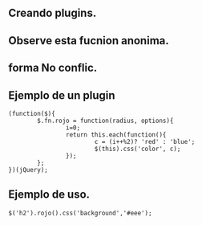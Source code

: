<script  type="text/javascript">
(function($){
	$.fn.rojo = function(radius, options){
			i=0;
			return this.each(function(){
				c = (i++%2)? 'red' : 'blue';
					$(this).css('color', c);
			});
	};
})(jQuery);

$(function() {
	$('h2').rojo().css('background','#eee');
	$("pre").snippet("javascript", {style:'darkness'});
});
</script>

## Creando plugins.

## Observe esta fucnion anonima.

## forma No conflic.

## Ejemplo de un plugin

	(function($){
			$.fn.rojo = function(radius, options){
					i=0;
					return this.each(function(){
							c = (i++%2)? 'red' : 'blue';
							$(this).css('color', c);
					});
			};
	})(jQuery);

## Ejemplo de uso.

	$('h2').rojo().css('background','#eee');


